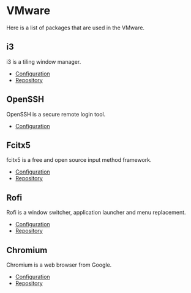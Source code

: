 # VMware

Here is a list of packages that are used in the VMware.

## i3

i3 is a tiling window manager.

- [Configuration](../nixos/specialization/i3.nix)
- [Repository](https://github.com/i3/i3)

## OpenSSH

OpenSSH is a secure remote login tool.

- [Configuration](../nixos/openssh.nix)

## Fcitx5

fcitx5 is a free and open source input method framework.

- [Configuration](../nixos/fcitx5.nix)
- [Repository](https://github.com/fcitx/fcitx5)

## Rofi

Rofi is a window switcher, application launcher and menu replacement.

- [Configuration](../nixos/rofi.nix)
- [Repository](https://github.com/davatorium/rofi)

## Chromium

Chromium is a web browser from Google.

- [Configuration](../nixos/chromium.nix)
- [Repository](https://github.com/chromium/chromium)
